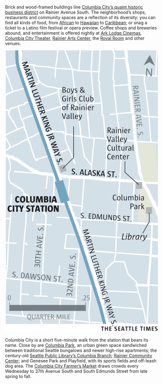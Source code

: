 <span class="dropcap">B</span>rick and wood-framed buildings line [Columbia City’s quaint historic business district](http://www.columbiacityseattle.com/) on Rainier Avenue South. The neighborhood’s shops, restaurants and community spaces are a reflection of its diversity: you can find all kinds of food, from [African](http://www.seattletimes.com/life/food-drink/the-culinary-expanses-of-africa-at-a-small-columbia-city-spot/) to [Hawaiian](http://www.supersixseattle.com/) to [Caribbean](http://www.islandsoulrestaurant.com/); or snag a ticket to a Latino film festival or opera preview. Coffee shops and breweries abound, and entertainment is offered nightly at [Ark Lodge Cinemas](http://www.arklodgecinemas.com/), [Columbia City Theater](http://www.columbiacitytheater.com/), [Rainier Arts Center](http://www.rainierartscenter.org/), the [Royal Room](http://theroyalroomseattle.com/) and other venues. 

<aside class="map"><img src="./assets/maps/ColumbiaStation-c.jpg"></aside>
 
Columbia City is a short five-minute walk from the station that bears its name. Close by are [Columbia Park](http://www.seattle.gov/parks/find/parks/columbia-park), an urban green space sandwiched between traditional Seattle bungalows and newer high-rise apartments; the century-old [Seattle Public Library’s Columbia Branch](http://www.spl.org/locations/columbia-branch); [Rainier Community Center](http://www.seattle.gov/parks/find/centers/rainier-community-center); and Genesee Park and Playfield, with its sports fields and off-leash dog area. The [Columbia City Farmer’s Market](http://seattlefarmersmarkets.org/markets/columbia-city) draws crowds every Wednesday to 37th Avenue South and South Edmunds Street from late spring to fall.